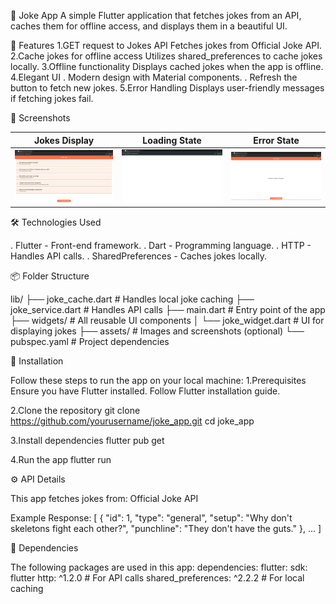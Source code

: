 📱 Joke App
A simple Flutter application that fetches jokes from an API, caches them for offline access, and displays them in a beautiful UI.

🚀 Features
1.GET request to Jokes API
  Fetches jokes from Official Joke API.
2.Cache jokes for offline access
  Utilizes shared_preferences to cache jokes locally.
3.Offline functionality
  Displays cached jokes when the app is offline.
4.Elegant UI
  . Modern design with Material components.
  . Refresh the button to fetch new jokes.
5.Error Handling
  Displays user-friendly messages if fetching jokes fail.


📸 Screenshots  

| Jokes Display                         | Loading State                             | Error State                           |
|---------------------------------------|-------------------------------------------|---------------------------------------|
| ![Jokes](assets/screenshot_jokes.png) | ![Loading](assets/screenshot_loading.png) | ![Error](assets/screenshot_error.png) |


🛠️ Technologies Used

 . Flutter - Front-end framework.
 . Dart - Programming language.
 . HTTP - Handles API calls.
 . SharedPreferences - Caches jokes locally.


📦 Folder Structure

lib/
 ├── joke_cache.dart             # Handles local joke caching
 ├── joke_service.dart           # Handles API calls
 ├── main.dart                   # Entry point of the app
 ├── widgets/                    # All reusable UI components
 │    └── joke_widget.dart       # UI for displaying jokes
 ├── assets/                     # Images and screenshots (optional)
 └── pubspec.yaml                # Project dependencies


📝 Installation

Follow these steps to run the app on your local machine:
1.Prerequisites
  Ensure you have Flutter installed. Follow Flutter installation guide.

2.Clone the repository
  git clone https://github.com/yourusername/joke_app.git
  cd joke_app

3.Install dependencies
  flutter pub get

4.Run the app
  flutter run


⚙️ API Details

This app fetches jokes from:
Official Joke API

Example Response:
[
  {
    "id": 1,
    "type": "general",
    "setup": "Why don't skeletons fight each other?",
    "punchline": "They don't have the guts."
  },
  ...
]

🔧 Dependencies

The following packages are used in this app:
dependencies:
  flutter:
    sdk: flutter
  http: ^1.2.0               # For API calls
  shared_preferences: ^2.2.2 # For local caching
